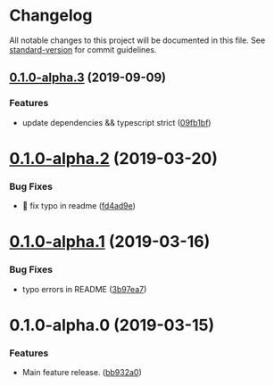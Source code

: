 # Changelog

All notable changes to this project will be documented in this file. See [standard-version](https://github.com/conventional-changelog/standard-version) for commit guidelines.

## [0.1.0-alpha.3](https://github.com/easyni/external-url-loader/compare/v0.1.0-alpha.2...v0.1.0-alpha.3) (2019-09-09)


### Features

* update dependencies && typescript strict ([09fb1bf](https://github.com/easyni/external-url-loader/commit/09fb1bf))

<a name="0.1.0-alpha.2"></a>
# [0.1.0-alpha.2](https://github.com/easyni/external-url-loader/compare/v0.1.0-alpha.1...v0.1.0-alpha.2) (2019-03-20)


### Bug Fixes

* :memo: fix typo in readme ([fd4ad9e](https://github.com/easyni/external-url-loader/commit/fd4ad9e))



<a name="0.1.0-alpha.1"></a>
# [0.1.0-alpha.1](https://github.com/easyni/external-url-loader/compare/v0.1.0-alpha.0...v0.1.0-alpha.1) (2019-03-16)


### Bug Fixes

* typo errors in README ([3b97ea7](https://github.com/easyni/external-url-loader/commit/3b97ea7))



<a name="0.1.0-alpha.0"></a>
# 0.1.0-alpha.0 (2019-03-15)


### Features

* Main feature release. ([bb932a0](https://github.com/easyni/external-url-loader/commit/bb932a0))
